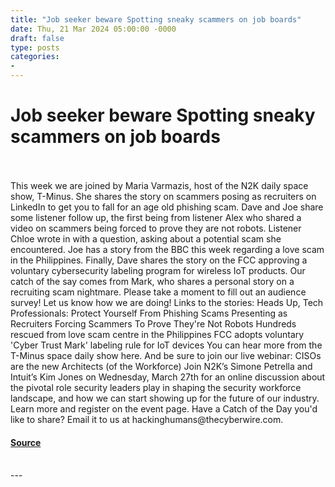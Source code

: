 ```yaml
---
title: "Job seeker beware Spotting sneaky scammers on job boards"
date: Thu, 21 Mar 2024 05:00:00 -0000
draft: false
type: posts
categories: 
- 
---
```

# Job seeker beware Spotting sneaky scammers on job boards

<br/>

<br/>
This week we are joined by Maria Varmazis, host of the N2K daily space show, T-Minus. She shares the story on scammers posing as recruiters on LinkedIn to get you to fall for an age old phishing scam. Dave and Joe share some listener follow up, the first being from listener Alex who shared a video on scammers being forced to prove they are not robots. Listener Chloe wrote in with a question, asking about a potential scam she encountered. Joe has a story from the BBC this week regarding a love scam in the Philippines. Finally, Dave shares the story on the FCC approving a voluntary cybersecurity labeling program for wireless IoT products. Our catch of the say comes from Mark, who shares a personal story on a recruiting scam nightmare. Please take a moment to fill out an audience survey! Let us know how we are doing! Links to the stories: Heads Up, Tech Professionals: Protect Yourself From Phishing Scams Presenting as Recruiters Forcing Scammers To Prove They're Not Robots Hundreds rescued from love scam centre in the Philippines FCC adopts voluntary 'Cyber Trust Mark' labeling rule for IoT devices You can hear more from the T-Minus space daily show here. And be sure to join our live webinar: CISOs are the new Architects (of the Workforce) Join N2K’s Simone Petrella and Intuit’s Kim Jones on Wednesday, March 27th for an online discussion about the pivotal role security leaders play in shaping the security workforce landscape, and how we can start showing up for the future of our industry. Learn more and register on the event page. Have a Catch of the Day you'd like to share? Email it to us at hackinghumans@thecyberwire.com.

#### [Source](https://thecyberwire.com/podcasts/hacking-humans/282/notes)

<br/>
---
